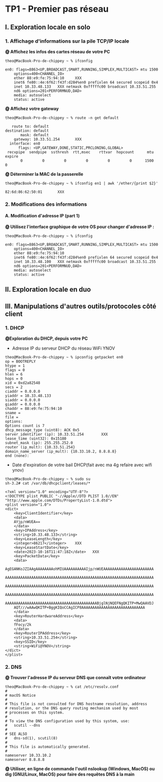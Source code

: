 # TP1 - Premier pas réseau

## I. Exploration locale en solo

### 1. Affichage d'informations sur la pile TCP/IP locale

**🌞 Affichez les infos des cartes réseau de votre PC**

```
theo@MacBook-Pro-de-chippey ~ % ifconfig

en0: flags=8863<UP,BROADCAST,SMART,RUNNING,SIMPLEX,MULTICAST> mtu 1500
	options=400<CHANNEL_IO>
	ether 88:e9:fe:75:94:10     XXX
	inet6 fe80::4e:6f62:f43f:d284%en0 prefixlen 64 secured scopeid 0x4 
	inet 10.33.48.133   XXX netmask 0xfffffc00 broadcast 10.33.51.255
	nd6 options=201<PERFORMNUD,DAD>
	media: autoselect
	status: active
```

**🌞 Affichez votre gateway**

```
theo@MacBook-Pro-de-chippey ~ % route -n get default

   route to: default
destination: default
       mask: default
    gateway: 10.33.51.254       XXX
  interface: en0
      flags: <UP,GATEWAY,DONE,STATIC,PRCLONING,GLOBAL>
 recvpipe  sendpipe  ssthresh  rtt,msec    rttvar  hopcount      mtu     expire
       0         0         0         0         0         0      1500         0 
```

**🌞 Déterminer la MAC de la passerelle**

```
theo@MacBook-Pro-de-chippey ~ % ifconfig en1 | awk '/ether/{print $2}'

82:6d:86:62:50:01       XXX
```

### 2. Modifications des informations

#### A. Modification d'adresse IP (part 1)

**🌞 Utilisez l'interface graphique de votre OS pour changer d'adresse IP :**

```
theo@MacBook-Pro-de-chippey ~ % ifconfig

en0: flags=8863<UP,BROADCAST,SMART,RUNNING,SIMPLEX,MULTICAST> mtu 1500
	options=400<CHANNEL_IO>
	ether 88:e9:fe:75:94:10 
	inet6 fe80::4e:6f62:f43f:d284%en0 prefixlen 64 secured scopeid 0x4 
	inet 10.33.48.100   XXX netmask 0xfffffc00 broadcast 10.33.51.255
	nd6 options=201<PERFORMNUD,DAD>
	media: autoselect
	status: active
```

## II. Exploration locale en duo


## III. Manipulations d'autres outils/protocoles côté client

### 1. DHCP

**🌞Exploration du DHCP, depuis votre PC**

* Adresse IP du serveur DHCP du réseau WiFi YNOV

```
theo@MacBook-Pro-de-chippey ~ % ipconfig getpacket en0
op = BOOTREPLY
htype = 1
flags = 0
hlen = 6
hops = 0
xid = 0xd2a82548
secs = 2
ciaddr = 0.0.0.0
yiaddr = 10.33.48.133
siaddr = 0.0.0.0
giaddr = 0.0.0.0
chaddr = 88:e9:fe:75:94:10
sname = 
file = 
options:
Options count is 7
dhcp_message_type (uint8): ACK 0x5
server_identifier (ip): 10.33.51.254        XXX
lease_time (uint32): 0x15180
subnet_mask (ip): 255.255.252.0
router (ip_mult): {10.33.51.254}
domain_name_server (ip_mult): {10.33.10.2, 8.8.8.8}
end (none):
```

* Date d'expiration de votre bail DHCP(fait avec ma 4g refaire avec wifi ynov)

```
theo@MacBook-Pro-de-chippey ~ % sudo su             
sh-3.2# cat /var/db/dhcpclient/leases/*

<?xml version="1.0" encoding="UTF-8"?>
<!DOCTYPE plist PUBLIC "-//Apple//DTD PLIST 1.0//EN" "http://www.apple.com/DTDs/PropertyList-1.0.dtd">
<plist version="1.0">
<dict>
	<key>ClientIdentifier</key>
	<data>
	AYjp/nWUEA==
	</data>
	<key>IPAddress</key>
	<string>10.33.48.133</string>
	<key>LeaseLength</key>
	<integer>86217</integer>	XXX
	<key>LeaseStartDate</key>
	<date>2023-10-16T11:47:18Z</date>	XXX
	<key>PacketData</key>
	<data>
	AgEGANKoJZIAAgAAAAAAAAohMIUAAAAAAAAAAIjp/nWUEAAAAAAAAAAAAAAAAAAAAAAA
	AAAAAAAAAAAAAAAAAAAAAAAAAAAAAAAAAAAAAAAAAAAAAAAAAAAAAAAAAAAAAAAAAAAA
	AAAAAAAAAAAAAAAAAAAAAAAAAAAAAAAAAAAAAAAAAAAAAAAAAAAAAAAAAAAAAAAAAAAA
	AAAAAAAAAAAAAAAAAAAAAAAAAAAAAAAAAAAAAAAAAAAAAAAAAAAAAAAAAAAAAAAAAAAA
	AAAAAAAAAAAAAAAAAAAAAAAAAAAAAAAAAAAAAAAAAABjglNjNQEFNgQKITP+MwQAAVDJ
	AQT///wAAwQKITP+BggKIQoCCAgICP8AAAAAAAAAAAAAAAAAAAAAAAAAAAAA
	</data>
	<key>RouterHardwareAddress</key>
	<data>
	fFocy/2k
	</data>
	<key>RouterIPAddress</key>
	<string>10.33.51.254</string>
	<key>SSID</key>
	<string>WiFi@YNOV</string>
</dict>
</plist>
```

### 2. DNS

**🌞 Trouver l'adresse IP du serveur DNS que connaît votre ordinateur**

```
theo@MacBook-Pro-de-chippey ~ % cat /etc/resolv.conf 
#
# macOS Notice
#
# This file is not consulted for DNS hostname resolution, address
# resolution, or the DNS query routing mechanism used by most
# processes on this system.
#
# To view the DNS configuration used by this system, use:
#   scutil --dns
#
# SEE ALSO
#   dns-sd(1), scutil(8)
#
# This file is automatically generated.
#
nameserver 10.33.10.2
nameserver 8.8.8.8
```

**🌞 Utiliser, en ligne de commande l'outil nslookup (Windows, MacOS) ou dig (GNU/Linux, MacOS) pour faire des requêtes DNS à la main**